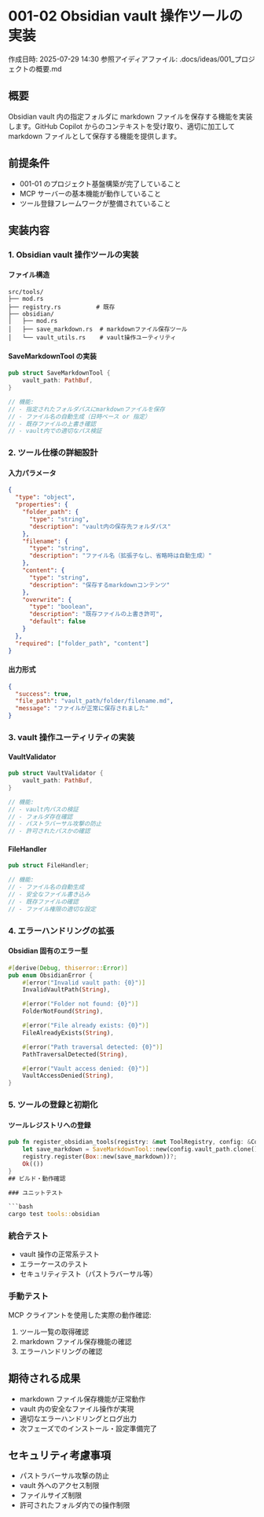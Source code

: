 # 001-02 Obsidian vault 操作ツールの実装

作成日時: 2025-07-29 14:30
参照アイディアファイル: .docs/ideas/001\_プロジェクトの概要.md

## 概要

Obsidian vault 内の指定フォルダに markdown ファイルを保存する機能を実装します。GitHub Copilot からのコンテキストを受け取り、適切に加工して markdown ファイルとして保存する機能を提供します。

## 前提条件

- 001-01 のプロジェクト基盤構築が完了していること
- MCP サーバーの基本機能が動作していること
- ツール登録フレームワークが整備されていること

## 実装内容

### 1. Obsidian vault 操作ツールの実装

#### ファイル構造

```text
src/tools/
├── mod.rs
├── registry.rs          # 既存
├── obsidian/
│   ├── mod.rs
│   ├── save_markdown.rs  # markdownファイル保存ツール
│   └── vault_utils.rs    # vault操作ユーティリティ
```

#### SaveMarkdownTool の実装

```rust
pub struct SaveMarkdownTool {
    vault_path: PathBuf,
}

// 機能:
// - 指定されたフォルダパスにmarkdownファイルを保存
// - ファイル名の自動生成（日時ベース or 指定）
// - 既存ファイルの上書き確認
// - vault内での適切なパス検証
```

### 2. ツール仕様の詳細設計

#### 入力パラメータ

```json
{
  "type": "object",
  "properties": {
    "folder_path": {
      "type": "string",
      "description": "vault内の保存先フォルダパス"
    },
    "filename": {
      "type": "string",
      "description": "ファイル名（拡張子なし、省略時は自動生成）"
    },
    "content": {
      "type": "string",
      "description": "保存するmarkdownコンテンツ"
    },
    "overwrite": {
      "type": "boolean",
      "description": "既存ファイルの上書き許可",
      "default": false
    }
  },
  "required": ["folder_path", "content"]
}
```

#### 出力形式

```json
{
  "success": true,
  "file_path": "vault_path/folder/filename.md",
  "message": "ファイルが正常に保存されました"
}
```

### 3. vault 操作ユーティリティの実装

#### VaultValidator

```rust
pub struct VaultValidator {
    vault_path: PathBuf,
}

// 機能:
// - vault内パスの検証
// - フォルダ存在確認
// - パストラバーサル攻撃の防止
// - 許可されたパスかの確認
```

#### FileHandler

```rust
pub struct FileHandler;

// 機能:
// - ファイル名の自動生成
// - 安全なファイル書き込み
// - 既存ファイルの確認
// - ファイル権限の適切な設定
```

### 4. エラーハンドリングの拡張

#### Obsidian 固有のエラー型

```rust
#[derive(Debug, thiserror::Error)]
pub enum ObsidianError {
    #[error("Invalid vault path: {0}")]
    InvalidVaultPath(String),

    #[error("Folder not found: {0}")]
    FolderNotFound(String),

    #[error("File already exists: {0}")]
    FileAlreadyExists(String),

    #[error("Path traversal detected: {0}")]
    PathTraversalDetected(String),

    #[error("Vault access denied: {0}")]
    VaultAccessDenied(String),
}
```

### 5. ツールの登録と初期化

#### ツールレジストリへの登録

````rust
pub fn register_obsidian_tools(registry: &mut ToolRegistry, config: &Config) -> Result<()> {
    let save_markdown = SaveMarkdownTool::new(config.vault_path.clone())?;
    registry.register(Box::new(save_markdown))?;
    Ok(())
}
## ビルド・動作確認

### ユニットテスト

```bash
cargo test tools::obsidian
````

### 統合テスト

- vault 操作の正常系テスト
- エラーケースのテスト
- セキュリティテスト（パストラバーサル等）

### 手動テスト

MCP クライアントを使用した実際の動作確認:

1. ツール一覧の取得確認
2. markdown ファイル保存機能の確認
3. エラーハンドリングの確認

## 期待される成果

- markdown ファイル保存機能が正常動作
- vault 内の安全なファイル操作が実現
- 適切なエラーハンドリングとログ出力
- 次フェーズでのインストール・設定準備完了

## セキュリティ考慮事項

- パストラバーサル攻撃の防止
- vault 外へのアクセス制限
- ファイルサイズ制限
- 許可されたフォルダ内での操作制限
